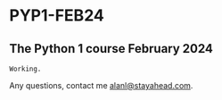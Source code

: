 # PYP1-FEB24

## The Python 1 course February 2024

`Working.`

Any questions, contact me alanl@stayahead.com.

